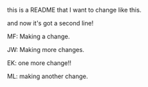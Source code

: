 this is a README that I want to change like this.

and now it's got a second line!

MF: Making a change.

JW: Making more changes.

EK: one more change!!

ML: making another change. 

